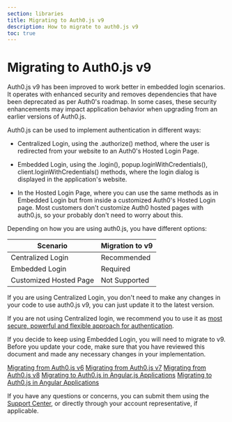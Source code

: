 ```yaml
---
section: libraries
title: Migrating to Auth0.js v9
description: How to migrate to auth0.js v9
toc: true
---
```

# Migrating to Auth0.js v9

Auth0.js v9 has been improved to work better in embedded login scenarios. It operates with enhanced security and removes dependencies that have been deprecated as per Auth0's roadmap. In some cases, these security enhancements may impact application behavior when upgrading from an earlier versions of Auth0.js. 

Auth0.js can be used to implement authentication in different ways:

- Centralized Login, using the .authorize() method, where the user is redirected from your website to an Auth0's Hosted Login Page.

- Embedded Login, using the .login(), popup.loginWithCredentials(), client.loginWithCredentials() methods, where the login dialog is displayed in the application's website.

- In the Hosted Login Page, where you can use the same methods as in Embedded Login but from inside a customized Auth0's Hosted Login page. Most customers don't customize Auth0 hosted pages with auth0.js, so your probably don't need to worry about this.

Depending on how you are using auth0.js, you have different options:

| Scenario | Migration to v9 | 
| --- | --- | 
| Centralized Login | Recommended |
| Embedded Login | Required |
| Customized Hosted Page | Not Supported |

If you are using Centralized Login, you don't need to make any changes in your code to use auth0.js v9, you can just update it to the latest version.

If you are not using Centralized login, we recommend you to use it as [most secure, powerful and flexible approach for authentication](/guides/login/centralized-vs-embedded). 

If you decide to keep using Embedded Login, you will need to migrate to v9. Before you update your code, make sure that you have reviewed this document and made any necessary changes in your implementation. 

[Migrating from Auth0.js v6]()
[Migrating from Auth0.js v7]()
[Migrating from Auth0.js v8](migration-v8-v9.md)
[Migrating to Auth0.js in Angular.js Applications]()
[Migrating to Auth0.js in Angular Applications]()

If you have any questions or concerns, you can submit them using the [Support Center](${env.DOMAIN_URL_SUPPORT}), or directly through your account representative, if applicable. 

